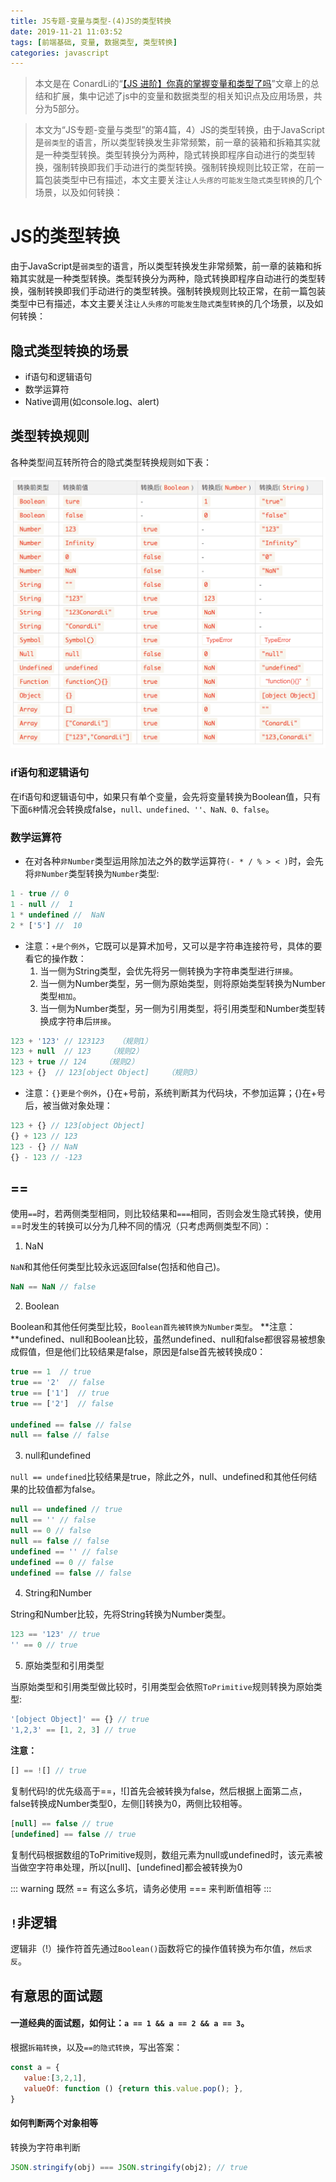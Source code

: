 ```yaml
---
title: JS专题-变量与类型-(4)JS的类型转换
date: 2019-11-21 11:03:52
tags: [前端基础, 变量, 数据类型, 类型转换]
categories: javascript
---
```


> 本文是在 ConardLi的“[【JS 进阶】你真的掌握变量和类型了吗](https://juejin.im/post/5cec1bcff265da1b8f1aa08f)”文章上的总结和扩展，集中记述了js中的变量和数据类型的相关知识点及应用场景，共分为5部分。

> 本文为“JS专题-变量与类型”的第4篇，4）JS的类型转换，由于JavaScript是`弱类型`的语言，所以类型转换发生非常频繁，前一章的装箱和拆箱其实就是一种类型转换。类型转换分为两种，隐式转换即程序自动进行的类型转换，强制转换即我们手动进行的类型转换。强制转换规则比较正常，在前一篇包装类型中已有描述，本文主要关注`让人头疼的可能发生隐式类型转换`的几个场景，以及如何转换：

<!-- more -->

# JS的类型转换

由于JavaScript是`弱类型`的语言，所以类型转换发生非常频繁，前一章的装箱和拆箱其实就是一种类型转换。类型转换分为两种，隐式转换即程序自动进行的类型转换，强制转换即我们手动进行的类型转换。强制转换规则比较正常，在前一篇包装类型中已有描述，本文主要关注`让人头疼的可能发生隐式类型转换`的几个场景，以及如何转换：

## 隐式类型转换的场景
- if语句和逻辑语句
- 数学运算符
- Native调用(如console.log、alert)

## 类型转换规则

各种类型间互转所符合的隐式类型转换规则如下表：

![隐式类型转换规则表](./images/variablesAndTypes/implicit-conversion-rules.png)

### if语句和逻辑语句

在if语句和逻辑语句中，如果只有单个变量，会先将变量转换为Boolean值，只有下面`6种`情况会转换成false，`null、undefined、''、NaN、0、false`。


### 数学运算符

- 在对各种`非Number`类型运用除加法之外的数学运算符`(- * / % > < )`时，会先将`非Number`类型转换为`Number`类型:

```js
1 - true // 0
1 - null //  1
1 * undefined //  NaN
2 * ['5'] //  10
```

- 注意：`+是个例外`，它既可以是算术加号，又可以是字符串连接符号，具体的要看它的操作数：
    1. 当一侧为String类型，会优先将另一侧转换为字符串类型进行`拼接`。
    2. 当一侧为Number类型，另一侧为原始类型，则将原始类型转换为Number类型`相加`。
    3. 当一侧为Number类型，另一侧为引用类型，将引用类型和Number类型转换成字符串后`拼接`。

```js
123 + '123' // 123123   （规则1）
123 + null  // 123    （规则2）
123 + true // 124    （规则2）
123 + {}  // 123[object Object]    （规则3）
```

- 注意：`{}更是个例外`，{}在+号前，系统判断其为代码块，不参加运算；{}在+号后，被当做对象处理：

```js
123 + {} // 123[object Object]
{} + 123 // 123 
123 - {} // NaN
{} - 123 // -123
```

## ==

使用`==`时，若两侧类型相同，则比较结果和`===`相同，否则会发生隐式转换，使用==时发生的转换可以分为几种不同的情况（只考虑两侧类型不同）：

1. NaN

`NaN`和其他任何类型比较永远返回false(包括和他自己)。
```js
NaN == NaN // false
```

2. Boolean

Boolean和其他任何类型比较，`Boolean首先被转换为Number类型`。
    **注意：**undefined、null和Boolean比较，虽然undefined、null和false都很容易被想象成假值，但是他们比较结果是false，原因是false首先被转换成0：
```js
true == 1  // true 
true == '2'  // false
true == ['1']  // true
true == ['2']  // false

undefined == false // false
null == false // false
```

3. null和undefined

`null == undefined`比较结果是true，除此之外，null、undefined和其他任何结果的比较值都为false。
```js
null == undefined // true
null == '' // false
null == 0 // false
null == false // false
undefined == '' // false
undefined == 0 // false
undefined == false // false
```

4. String和Number

String和Number比较，先将String转换为Number类型。
```js
123 == '123' // true
'' == 0 // true
```

5. 原始类型和引用类型

当原始类型和引用类型做比较时，引用类型会依照`ToPrimitive`规则转换为原始类型:
```js
'[object Object]' == {} // true
'1,2,3' == [1, 2, 3] // true
```
**注意：**
```js
[] == ![] // true
```
复制代码!的优先级高于==，![]首先会被转换为false，然后根据上面第二点，false转换成Number类型0，左侧[]转换为0，两侧比较相等。
```js
[null] == false // true
[undefined] == false // true
```
复制代码根据数组的ToPrimitive规则，数组元素为null或undefined时，该元素被当做空字符串处理，所以[null]、[undefined]都会被转换为0

::: warning
既然 == 有这么多坑，请务必使用 === 来判断值相等
:::

## `!`非逻辑

逻辑非（!）操作符首先通过`Boolean()`函数将它的操作值转换为布尔值，`然后求反`。

## 有意思的面试题

#### 一道经典的面试题，如何让：`a == 1 && a == 2 && a == 3`。
根据`拆箱转换`，以及`==的隐式转换`，写出答案：
```js
const a = {
   value:[3,2,1],
   valueOf: function () {return this.value.pop(); },
}
```

#### 如何判断两个对象相等
转换为字符串判断
```js
JSON.stringify(obj) === JSON.stringify(obj2); // true
```
